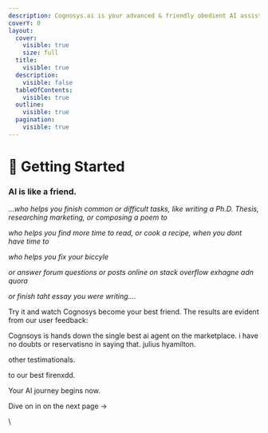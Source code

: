 ```yaml
---
description: Cognosys.ai is your advanced & friendly obedient AI assistant and tutor.
coverY: 0
layout:
  cover:
    visible: true
    size: full
  title:
    visible: true
  description:
    visible: false
  tableOfContents:
    visible: true
  outline:
    visible: true
  pagination:
    visible: true
---
```


# 🏅 Getting Started



### AI is like a friend.

_...who helps you finish common or difficult tasks, like writing a Ph.D. Thesis, researching marketing, or composing a poem to_

_who helps you find more time to read, or cook a recipe, when you dont have time to_

_who helps you fix your biccyle_

_or answer forum questions or posts online on stack overflow exhagne adn quora_

_or finish taht essay you were writing...._

Try it and watch Cognosys become your best friend. The results are evident from our user feedback:

Cognsoys is hands down the single best ai agent on the marketplace. i have no doubts or reservatisno in saying that. julius hyamilton.

other testimationals.



to our best firenxdd.

&#x20;Your AI journey begins now.

Dive on in on the next page ->

\


